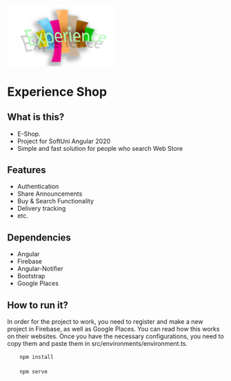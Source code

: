 
<img src="https://github.com/aleksandar9999a/experience-shop/blob/master/src/assets/images/logo.png" width="250" />

# Experience Shop


## What is this?
* E-Shop.
* Project for SoftUni Angular 2020
* Simple and fast solution for people who search Web Store

## Features
* Authentication
* Share Announcements
* Buy & Search Functionality
* Delivery tracking
* etc. 

## Dependencies
* Angular
* Firebase
* Angular-Notifier
* Bootstrap
* Google Places

## How to run it?

In order for the project to work, you need to register and make a new project in Firebase, as well as Google Places. You can read how this works on their websites. Once you have the necessary configurations, you need to copy them and paste them in src/environments/environment.ts.

```bash
    npm install

    npm serve
```
